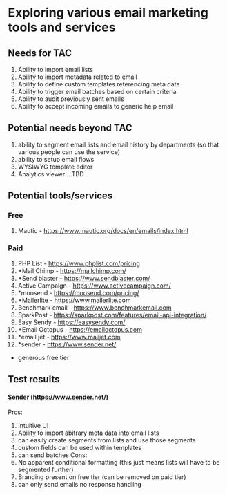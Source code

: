 # Exploring various email marketing tools and services

## Needs for TAC

1. Ability to import email lists
2. Ability to import metadata related to email
3. Ability to define custom templates referencing meta data
4. Ability to trigger email batches based on certain criteria
5. Ability to audit previously sent emails
6. Ability to accept incoming emails to generic help email

## Potential needs beyond TAC

1. ability to segment email lists and email history by departments (so that various people can use the service)
2. ability to setup email flows
3. WYSIWYG template editor
4. Analytics viewer
...TBD


## Potential tools/services
### Free
1. Mautic - https://www.mautic.org/docs/en/emails/index.html
### Paid
1. PHP List - https://www.phplist.com/pricing
2. *Mail Chimp - https://mailchimp.com/
3. *Send blaster - https://www.sendblaster.com/
4. Active Campaign - https://www.activecampaign.com/
5. *moosend - https://moosend.com/pricing/
6. *Mailerlite - https://www.mailerlite.com  
7. Benchmark email - https://www.benchmarkemail.com
8. SparkPost - https://sparkpost.com/features/email-api-integration/
9. Easy Sendy - https://easysendy.com/
10. *Email Octopus - https://emailoctopus.com
11. *email jet - https://www.mailjet.com
12. *sender -  https://www.sender.net/

* generous free tier


## Test results

#### Sender (https://www.sender.net/)
Pros:
1. Intuitive UI
2. Ability to import abitrary meta data into email lists
3. can easily create segments from lists and use those segments
4. custom fields can be used within templates
5. can send batches
Cons:
1. No apparent conditional formatting (this just means lists will have to be segmented further)
2. Branding present on free tier (can be removed on paid tier)
3. can only send emails no response handling

